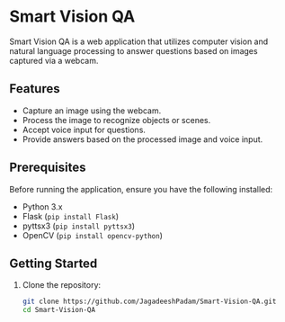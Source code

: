# Smart Vision QA

Smart Vision QA is a web application that utilizes computer vision and natural language processing to answer questions based on images captured via a webcam.

## Features

- Capture an image using the webcam.
- Process the image to recognize objects or scenes.
- Accept voice input for questions.
- Provide answers based on the processed image and voice input.

## Prerequisites

Before running the application, ensure you have the following installed:

- Python 3.x
- Flask (`pip install Flask`)
- pyttsx3 (`pip install pyttsx3`)
- OpenCV (`pip install opencv-python`)

## Getting Started

1. Clone the repository:

   ```bash
   git clone https://github.com/JagadeeshPadam/Smart-Vision-QA.git
   cd Smart-Vision-QA


